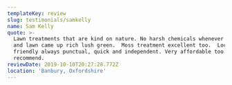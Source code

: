 ```yaml
---
templateKey: review
slug: testimonials/samkelly
name: Sam Kelly
quote: >-
  Lawn treatments that are kind on nature. No harsh chemicals whenever possible
  and lawn came up rich lush green.  Moss treatment excellent too.  Local,
  friendly always punctual, quick and independent. Very affordable too.  Highly
  recommend.
reviewDate: 2019-10-10T20:27:28.772Z
location: 'Banbury, Oxfordshire'
---
```


